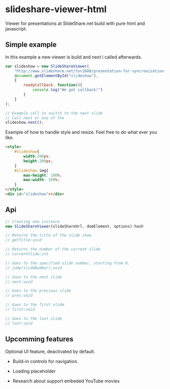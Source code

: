 slideshare-viewer-html
======================

Viewer for presentations at SlideShare.net build with pure html and javascript.

## Simple example
In this example a new viewer is build and next i called afterwards.
```js
var slideshow = new SlideShareViewer(
	"http://www.slideshare.net/tor2608/presentation-for-syncronization-test",
	document.getElementById("slideshow"), 										
	{
		readyCallback: function(){
			console.log("We got callback!")
		}
	}
);

// Example call to switch to the next slide
// Call next or any of the 
slideshow.next();
```

Example of how to handle style and resize. Feel free to do what ever you like.
```html
<style>
	#slideshow{
		width:200px;
		height:200px;
	}
	#slideshow img{
		max-height: 100%;
		max-width: 100%;
	}
</style>
<div id="slideshow"></div>
```

## Api
```js
// Creating new instance
new SlideShareViewer(slideShareUrl, domElement, options):hash

// Returns the title of the slide show
// getTitle:void

// Returns the number of the current slide
// currentSlide:int

// Goes to the specified slide number, starting from 0.
// jump(slideNumber):void

// Goes to the next slide
// next:void

// Goes to the previous slide
// prev:void

// Goes to the first slide
// first:void

// Goes to the last slide
// last:void
```

## Upcomming features

Optional UI feature, deactivated by default.
- Build-in controls for navigation.
- Loading placeholder

- Research about support embeded YouTube movies
